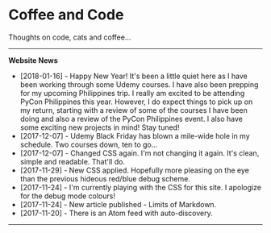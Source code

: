 # Coffee and Code

Thoughts on code, cats and coffee...

---

**Website News**

* [2018-01-16] - Happy New Year! It's been a little quiet here as I
have been working through some Udemy courses. I have
also been prepping for my upcoming Philippines
trip. I really am excited to be attending PyCon
Philippines this year. However, I do expect things to
pick up on my return, starting with a review of some
of the courses I have been doing and also a review of
the PyCon Philippines event. I also have some
exciting new projects in mind! Stay tuned!
* [2017-12-07] - Udemy Black Friday has blown a mile-wide hole in my schedule. Two courses down, ten to go...
* [2017-12-07] - Changed CSS again. I'm not changing it again. It's clean, simple and readable. That'll do.
* [2017-11-29] - New CSS applied. Hopefully more pleasing on the eye than the previous hideous red/blue debug scheme.
* [2017-11-24] - I'm currently playing with the CSS for this site. I apologize for the debug mode colours!
* [2017-11-24] - New article published - Limits of Markdown.
* [2017-11-20] - There is an Atom feed with auto-discovery.

---

